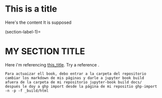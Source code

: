 # This is a title

Here's the content It is supposed

(section-label-1)=
# MY SECTION TITLE

Here i'm referencing [this_title](section-label-1). Try a reference [](section-label-1).

```(tip)
Para actuaizar ell book, debo entrar a la carpeta del repositorio
cambiar los markdown de mis páginas y darle a jupyter book build afuera de la carpeta de mi repositorio jupyter-book build docs/
después le doy a ghp import desde la página de mi repositio ghp-import -n -p -f _build/html
```